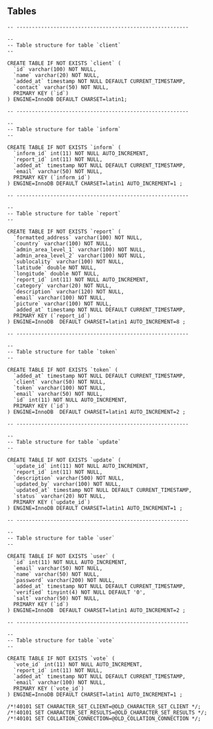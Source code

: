 ## Tables

	-- --------------------------------------------------------

	--
	-- Table structure for table `client`
	--

	CREATE TABLE IF NOT EXISTS `client` (
	  `id` varchar(100) NOT NULL,
	  `name` varchar(20) NOT NULL,
	  `added_at` timestamp NOT NULL DEFAULT CURRENT_TIMESTAMP,
	  `contact` varchar(50) NOT NULL,
	  PRIMARY KEY (`id`)
	) ENGINE=InnoDB DEFAULT CHARSET=latin1;

	-- --------------------------------------------------------

	--
	-- Table structure for table `inform`
	--

	CREATE TABLE IF NOT EXISTS `inform` (
	  `inform_id` int(11) NOT NULL AUTO_INCREMENT,
	  `report_id` int(11) NOT NULL,
	  `added_at` timestamp NOT NULL DEFAULT CURRENT_TIMESTAMP,
	  `email` varchar(50) NOT NULL,
	  PRIMARY KEY (`inform_id`)
	) ENGINE=InnoDB DEFAULT CHARSET=latin1 AUTO_INCREMENT=1 ;

	-- --------------------------------------------------------

	--
	-- Table structure for table `report`
	--

	CREATE TABLE IF NOT EXISTS `report` (
	  `formatted_address` varchar(100) NOT NULL,
	  `country` varchar(100) NOT NULL,
	  `admin_area_level_1` varchar(100) NOT NULL,
	  `admin_area_level_2` varchar(100) NOT NULL,
	  `sublocality` varchar(100) NOT NULL,
	  `latitude` double NOT NULL,
	  `longitude` double NOT NULL,
	  `report_id` int(11) NOT NULL AUTO_INCREMENT,
	  `category` varchar(20) NOT NULL,
	  `description` varchar(120) NOT NULL,
	  `email` varchar(100) NOT NULL,
	  `picture` varchar(100) NOT NULL,
	  `added_at` timestamp NOT NULL DEFAULT CURRENT_TIMESTAMP,
	  PRIMARY KEY (`report_id`)
	) ENGINE=InnoDB  DEFAULT CHARSET=latin1 AUTO_INCREMENT=8 ;

	-- --------------------------------------------------------

	--
	-- Table structure for table `token`
	--

	CREATE TABLE IF NOT EXISTS `token` (
	  `added_at` timestamp NOT NULL DEFAULT CURRENT_TIMESTAMP,
	  `client` varchar(50) NOT NULL,
	  `token` varchar(100) NOT NULL,
	  `email` varchar(50) NOT NULL,
	  `id` int(11) NOT NULL AUTO_INCREMENT,
	  PRIMARY KEY (`id`)
	) ENGINE=InnoDB  DEFAULT CHARSET=latin1 AUTO_INCREMENT=2 ;

	-- --------------------------------------------------------

	--
	-- Table structure for table `update`
	--

	CREATE TABLE IF NOT EXISTS `update` (
	  `update_id` int(11) NOT NULL AUTO_INCREMENT,
	  `report_id` int(11) NOT NULL,
	  `description` varchar(500) NOT NULL,
	  `updated_by` varchar(100) NOT NULL,
	  `updated_at` timestamp NOT NULL DEFAULT CURRENT_TIMESTAMP,
	  `status` varchar(20) NOT NULL,
	  PRIMARY KEY (`update_id`)
	) ENGINE=InnoDB DEFAULT CHARSET=latin1 AUTO_INCREMENT=1 ;

	-- --------------------------------------------------------

	--
	-- Table structure for table `user`
	--

	CREATE TABLE IF NOT EXISTS `user` (
	  `id` int(11) NOT NULL AUTO_INCREMENT,
	  `email` varchar(50) NOT NULL,
	  `name` varchar(50) NOT NULL,
	  `password` varchar(200) NOT NULL,
	  `added_at` timestamp NOT NULL DEFAULT CURRENT_TIMESTAMP,
	  `verified` tinyint(4) NOT NULL DEFAULT '0',
	  `salt` varchar(50) NOT NULL,
	  PRIMARY KEY (`id`)
	) ENGINE=InnoDB  DEFAULT CHARSET=latin1 AUTO_INCREMENT=2 ;

	-- --------------------------------------------------------

	--
	-- Table structure for table `vote`
	--

	CREATE TABLE IF NOT EXISTS `vote` (
	  `vote_id` int(11) NOT NULL AUTO_INCREMENT,
	  `report_id` int(11) NOT NULL,
	  `added_at` timestamp NOT NULL DEFAULT CURRENT_TIMESTAMP,
	  `email` varchar(100) NOT NULL,
	  PRIMARY KEY (`vote_id`)
	) ENGINE=InnoDB DEFAULT CHARSET=latin1 AUTO_INCREMENT=1 ;

	/*!40101 SET CHARACTER_SET_CLIENT=@OLD_CHARACTER_SET_CLIENT */;
	/*!40101 SET CHARACTER_SET_RESULTS=@OLD_CHARACTER_SET_RESULTS */;
	/*!40101 SET COLLATION_CONNECTION=@OLD_COLLATION_CONNECTION */;

